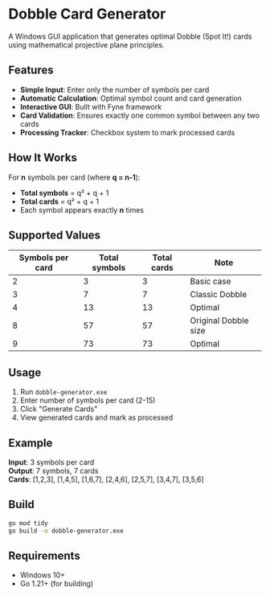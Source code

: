 # Dobble Card Generator

A Windows GUI application that generates optimal Dobble (Spot It!) cards using mathematical projective plane principles.

## Features

-   **Simple Input**: Enter only the number of symbols per card
-   **Automatic Calculation**: Optimal symbol count and card generation
-   **Interactive GUI**: Built with Fyne framework
-   **Card Validation**: Ensures exactly one common symbol between any two cards
-   **Processing Tracker**: Checkbox system to mark processed cards

## How It Works

For **n** symbols per card (where **q = n-1**):

-   **Total symbols** = q² + q + 1
-   **Total cards** = q² + q + 1
-   Each symbol appears exactly **n** times

## Supported Values

| Symbols per card | Total symbols | Total cards | Note                 |
| ---------------- | ------------- | ----------- | -------------------- |
| 2                | 3             | 3           | Basic case           |
| 3                | 7             | 7           | Classic Dobble       |
| 4                | 13            | 13          | Optimal              |
| 8                | 57            | 57          | Original Dobble size |
| 9                | 73            | 73          | Optimal              |

## Usage

1. Run `dobble-generator.exe`
2. Enter number of symbols per card (2-15)
3. Click "Generate Cards"
4. View generated cards and mark as processed

## Example

**Input**: 3 symbols per card  
**Output**: 7 symbols, 7 cards  
**Cards**: [1,2,3], [1,4,5], [1,6,7], [2,4,6], [2,5,7], [3,4,7], [3,5,6]

## Build

```bash
go mod tidy
go build -o dobble-generator.exe
```

## Requirements

-   Windows 10+
-   Go 1.21+ (for building)

